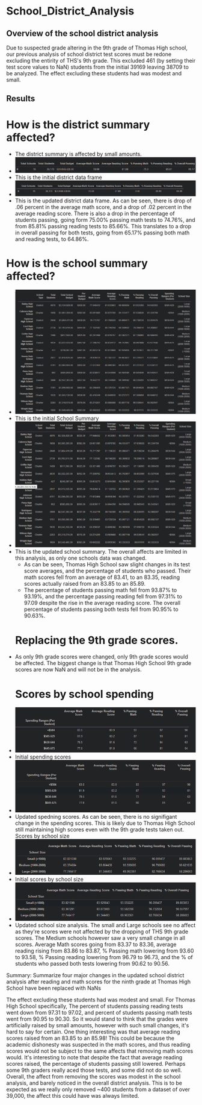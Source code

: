 # School_District_Analysis
## Overview of the school district analysis

Due to suspected grade altering in the 9th grade of Thomas High school, our previous analysis of school district test scores
must be redone excluding the entirity of THS's 9th grade. This excluded 461 (by setting their test score values to NaN) students 
from the initial 39169 leaving 38709 to be analyzed. The effect excluding these students had was modest and small. 


## Results

# How is the district summary affected?
 * The district summary is affected by small amounts.
 * ![Initial Distric DF](https://github.com/TCJester10/School_District_Analysis/blob/main/screenshots/Initial%20District%20df.png)
 * This is the initial district data frame
 * ![Updated Distric DF](https://github.com/TCJester10/School_District_Analysis/blob/main/screenshots/Updated%20District%20df.png)
 * This is the updated district data frame. As can be seen, there is drop of .06 percent in the average math score, and a drop of .02 percent 
   in the average reading score. There is also a drop in the percentage of students passing, going form 75.00% passing math tests to 74.76%, 
   and from 85.81% passing reading tests to 85.66%. This translates to a drop in overall passing for both tests, going from 65.17% passing both math and reading tests, to 64.86%.
 
 # How is the school summary affected?
 * ![Initial School Summary](https://github.com/TCJester10/School_District_Analysis/blob/main/screenshots/Initial%20School%20Sumary.png)
 * This is the initial School Summary
 * ![Updated School Summary](https://github.com/TCJester10/School_District_Analysis/blob/main/screenshots/Updated%20School%20Summary.png)
 * This is the updated school summary. The overall affects are limited in this analysis, as only one schools data was changed.
   * As can be seen, Thomas High School saw slight changes in its test score averages, and the         percentage of students who passed. Their math scores fell from an average of 83.41, to an 83.35, 
reading scores actually raised from an 83.85 to an 85.89.
   * The percentage of students passing math fell from 93.87% to 93.19%, and the percentage passing reading fell from 97.31% to 97.09 despite the rise in the average reading score. The overall  percentage of students passing both tests fell from 90.95% to 90.63%. 
    # Replacing the 9th grade scores. 
 * As only 9th grade scores were changed, only 9th grade scores would be affected. The biggest change is that Thomas High School 9th grade scores are now NaN and will not be in the analysis.
    # Scores by school spending
 * ![School speding start](https://github.com/TCJester10/School_District_Analysis/blob/main/screenshots/Initial%20School%20Spending.png)
 * Initial spending scores
 * ![Updated spending](https://github.com/TCJester10/School_District_Analysis/blob/main/screenshots/Updated%20School%20Spending.png)
 * Updated spedning scores. As can be seen, there is no signifigant change in the spending scores. This is likely due to Thomas High School still maintaining high scores even with the 9th grade tests taken out. 
        Scores by school size
 * ![Initial School Size](https://github.com/TCJester10/School_District_Analysis/blob/main/screenshots/initial%20School%20size.png)
 * Initial scores by school size
 * ![Updated School Size](https://github.com/TCJester10/School_District_Analysis/blob/main/screenshots/Updated%20School%20size%20score.png)
 * Updated school size analysis. The small and Large schools see no affect as they're scores were not affected by the dropping of THS 9th grade scores. The Medium schools however saw a very small change in all scores. Average Math scores going from 83.37 to 83.36, average reading rising from 83.86 to 83.87, % Passing math lowering from 93.60 to 93.58, % Passing reading lowering from 96.79 to 96.73, and the % of students who passed both tests lowering from 90.62 to 90.56. 

Summary: Summarize four major changes in the updated school district analysis after reading and math scores for the ninth grade at Thomas High School have been replaced with NaNs

The effect excluding these students had was modest and small. For Thomas High School specifically, The percent of students passing reading tests went down from 97.31 to 97.02, 
and percent of students passing math tests went from 90.95 to 90.30. So it would stand to think that the grades were artificially raised by small amounts, however with such small changes, it's hard to say for certain. One thing interesting was that average reading scores raised from an 83.85 to an 85.98! This could be because the academic dishonesty was suspected in the math scores, and thus reading scores would not be subject to the same affects that removing math scores would. It's interesting to note that despite the fact that average reading scores raised, the percentage of students passing still lowered. Perhaps some 9th graders really aced those tests, and some did not do so well. Overall, the affect from removing the scores was modest in the school analysis, and barely noticed in the overall district analysis. This is to be expected as we really only removed ~400 students from a dataset of over 39,000, the affect this could have was always limited. 

